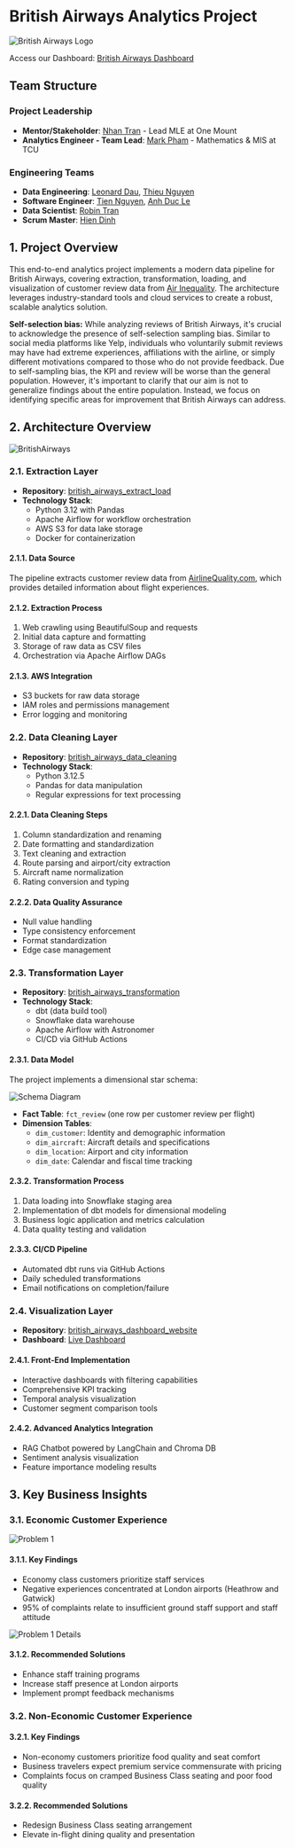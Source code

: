 # British Airways Analytics Project

![British Airways Logo](https://github.com/MarkPhamm/British-Airway/assets/99457952/919f1671-e640-4308-a908-8070585ded96)

Access our Dashboard: [British Airways Dashboard](https://british-airways-dashboard-website.vercel.app/)

## Team Structure

### Project Leadership
- **Mentor/Stakeholder**: [Nhan Tran](https://www.linkedin.com/in/panicpotatoe/) - Lead MLE at One Mount
- **Analytics Engineer - Team Lead**: [Mark Pham](https://www.linkedin.com/in/minhbphamm/) - Mathematics & MIS at TCU

### Engineering Teams
- **Data Engineering**: [Leonard Dau](https://www.linkedin.com/in/leonard-dau-722399238/), [Thieu Nguyen](https://www.linkedin.com/in/thieunguyen1402/)
- **Software Engineer**: [Tien Nguyen](https://www.linkedin.com/in/tien-nguyen-598758329), [Anh Duc Le](https://www.linkedin.com/in/duc-le-517420205/)
- **Data Scientist**: [Robin Tran](https://www.linkedin.com/in/robin-tran/)
- **Scrum Master**: [Hien Dinh](https://www.linkedin.com/in/hiendinhq)

## 1. Project Overview
This end-to-end analytics project implements a modern data pipeline for British Airways, covering extraction, transformation, loading, and visualization of customer review data from [Air Inequality](https://www.airlinequality.com/airline-reviews/british-airways). The architecture leverages industry-standard tools and cloud services to create a robust, scalable analytics solution.


**Self-selection bias:** While analyzing reviews of British Airways, it's crucial to acknowledge the presence of self-selection sampling bias. Similar to social media platforms like Yelp, individuals who voluntarily submit reviews may have had extreme experiences, affiliations with the airline, or simply different motivations compared to those who do not provide feedback. Due to self-sampling bias, the KPI and review will be worse than the general population. However, it's important to clarify that our aim is not to generalize findings about the entire population. Instead, we focus on identifying specific areas for improvement that British Airways can address.

## 2. Architecture Overview
![BritishAirways](https://github.com/user-attachments/assets/2a9d45e6-be1b-4582-a9a0-3b7fb7536d9f)

### 2.1. Extraction Layer
- **Repository**: [british_airways_extract_load](https://github.com/vietlam2002/british_airways_extract_load)
- **Technology Stack**:
  - Python 3.12 with Pandas
  - Apache Airflow 
for workflow orchestration
  - AWS S3 for data lake storage
  - Docker for containerization

#### 2.1.1. Data Source
The pipeline extracts customer review data from [AirlineQuality.com](https://www.airlinequality.com/airline-reviews/british-airways), which provides detailed information about flight experiences.

#### 2.1.2. Extraction Process
1. Web crawling using BeautifulSoup and requests
2. Initial data capture and formatting
3. Storage of raw data as CSV files
4. Orchestration via Apache Airflow DAGs

#### 2.1.3. AWS Integration
- S3 buckets for raw data storage
- IAM roles and permissions management
- Error logging and monitoring

### 2.2. Data Cleaning Layer

- **Repository**: [british_airways_data_cleaning](https://github.com/DucLe-2005/british_airways_data_cleaning)
- **Technology Stack**:
  - Python 3.12.5
  - Pandas for data manipulation
  - Regular expressions for text processing

#### 2.2.1. Data Cleaning Steps
1. Column standardization and renaming
2. Date formatting and standardization
3. Text cleaning and extraction
4. Route parsing and airport/city extraction
5. Aircraft name normalization
6. Rating conversion and typing

#### 2.2.2. Data Quality Assurance
- Null value handling
- Type consistency enforcement
- Format standardization
- Edge case management

### 2.3. Transformation Layer

- **Repository**: [british_airways_transformation](https://github.com/MarkPhamm/british_airways_transformation)
- **Technology Stack**:
  - dbt (data build tool)
  - Snowflake data warehouse
  - Apache Airflow with Astronomer
  - CI/CD via GitHub Actions

#### 2.3.1. Data Model
The project implements a dimensional star schema:

![Schema Diagram](https://github.com/user-attachments/assets/f6276b06-9f03-410a-b2cc-785b0a23b8f2)

- **Fact Table**: `fct_review` (one row per customer review per flight)
- **Dimension Tables**:
  - `dim_customer`: Identity and demographic information
  - `dim_aircraft`: Aircraft details and specifications
  - `dim_location`: Airport and city information
  - `dim_date`: Calendar and fiscal time tracking

#### 2.3.2. Transformation Process
1. Data loading into Snowflake staging area
2. Implementation of dbt models for dimensional modeling
3. Business logic application and metrics calculation
4. Data quality testing and validation

#### 2.3.3. CI/CD Pipeline
- Automated dbt runs via GitHub Actions
- Daily scheduled transformations
- Email notifications on completion/failure

### 2.4. Visualization Layer

- **Repository**: [british_airways_dashboard_website](https://github.com/nguyentienTCU/british_airways_dashboard_website)
- **Dashboard**: [Live Dashboard](https://british-airways-dashboard-website.vercel.app/)

#### 2.4.1. Front-End Implementation
- Interactive dashboards with filtering capabilities
- Comprehensive KPI tracking
- Temporal analysis visualization
- Customer segment comparison tools

#### 2.4.2. Advanced Analytics Integration
- RAG Chatbot powered by LangChain and Chroma DB
- Sentiment analysis visualization
- Feature importance modeling results

## 3. Key Business Insights

### 3.1. Economic Customer Experience

![Problem 1](https://github.com/MarkPhamm/British-Airway/assets/99457952/fad27d46-f9c1-4187-94af-02da65d3f10b)

#### 3.1.1. Key Findings
- Economy class customers prioritize staff services
- Negative experiences concentrated at London airports (Heathrow and Gatwick)
- 95% of complaints relate to insufficient ground staff support and staff attitude

![Problem 1 Details](https://github.com/MarkPhamm/British-Airway/assets/99457952/665ff202-218a-4862-a130-98ce4c8584b9)

#### 3.1.2. Recommended Solutions
- Enhance staff training programs
- Increase staff presence at London airports
- Implement prompt feedback mechanisms

### 3.2. Non-Economic Customer Experience

#### 3.2.1. Key Findings
- Non-economy customers prioritize food quality and seat comfort
- Business travelers expect premium service commensurate with pricing
- Complaints focus on cramped Business Class seating and poor food quality

#### 3.2.2. Recommended Solutions
- Redesign Business Class seating arrangement
- Elevate in-flight dining quality and presentation

